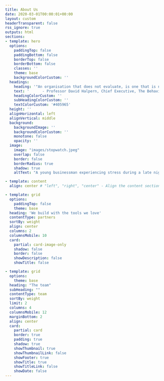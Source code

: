 ```yaml
---
title: About Us
date: 2020-03-01T00:00:01+00:00
layout: custom
headerTransparent: false
rss_ignore: true
outputs: html
sections:
- template: hero
  options:
    paddingTop: false
    paddingBottom: false
    borderTop: false
    borderBottom: false
    classes: ''
    theme: base
    backgroundColorCustom: ''
  headings:
    heading: '"An organisation that does not evaluate, is one that is not learning or getting better."'
    text: '      - Professor David Halpern, Chief Executive, The Behavioural Insights Team.'
    headingColorCustom: ''
    subHeadingColorCustom: ''
    textColorCustom: '#405965'
  height: ''
  alignHorizontal: left
  alignVertical: middle
  background:
    backgroundImage: ''
    backgroundColorCustom: ''
    monotone: false
    opacity: ''
  image:
    image: "images/stopwatch.jpeg"
    overlap: false
    border: false
    borderRadius: true
    shadow: true
    altText: "A young businessman experiencing stress during a late night at work"

- template: content
  align: center # "left", "right", "center" - Align the content section

- template: grid
  options:
    paddingTop: false
    theme: base
  heading: 'We build with the tools we love'
  contentType: partners
  sortBy: weight
  align: center
  columns: 2
  columnsMobile: 10 
  card:
    partial: card-image-only
    shadow: false
    border: false
    showDescription: false
    showTitle: false

- template: grid
  options:
    theme: base
  heading: "The team"
  subHeading: ""
  contentType: team 
  sortBy: weight
  limit: 2
  columns: 4
  columnsMobile: 12
  marginBottom: 2
  align: center 
  card:
    partial: card
    border: true
    padding: true
    shadow: true
    showThumbnail: true
    showThumbnailLink: false 
    showFooter: true
    showTitle: true
    showTitleLink: false 
    showDate: false
---
```



